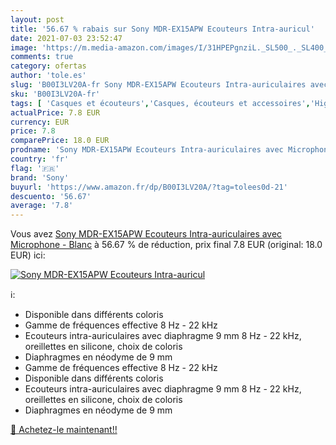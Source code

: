 ```yaml
---
layout: post
title: '56.67 % rabais sur Sony MDR-EX15APW Ecouteurs Intra-auricul'
date: 2021-07-03 23:52:47
image: 'https://m.media-amazon.com/images/I/31HPEPgnziL._SL500_._SL400_.jpg'
comments: true
category: ofertas
author: 'tole.es'
slug: 'B00I3LV20A-fr Sony MDR-EX15APW Ecouteurs Intra-auriculaires avec...'
sku: 'B00I3LV20A-fr'
tags: [ 'Casques et écouteurs','Casques, écouteurs et accessoires','High-Tech','sony', ]
actualPrice: 7.8 EUR
currency: EUR
price: 7.8
comparePrice: 18.0 EUR
prodname: 'Sony MDR-EX15APW Ecouteurs Intra-auriculaires avec Microphone - Blanc'
country: 'fr'
flag: '🇫🇷'
brand: 'Sony'
buyurl: 'https://www.amazon.fr/dp/B00I3LV20A/?tag=tolees0d-21'
descuento: '56.67'
average: '7.8'
---
```


Vous avez [Sony MDR-EX15APW Ecouteurs Intra-auriculaires avec Microphone - Blanc](https://www.amazon.fr/dp/B00I3LV20A/?tag=tolees0d-21)  à  56.67 % de réduction, prix final  7.8 EUR (original: 18.0 EUR) ici:

[![Sony MDR-EX15APW Ecouteurs Intra-auricul](https://m.media-amazon.com/images/I/31HPEPgnziL._SL500_._SL400_.jpg)](https://www.amazon.fr/dp/B00I3LV20A/?tag=tolees0d-21)

ℹ️:

- Disponible dans différents coloris
- Gamme de fréquences effective 8 Hz - 22 kHz
- Ecouteurs intra-auriculaires avec diaphragme 9 mm 8 Hz - 22 kHz, oreillettes en silicone, choix de coloris
- Diaphragmes en néodyme de 9 mm
- Gamme de fréquences effective 8 Hz - 22 kHz
- Disponible dans différents coloris
- Ecouteurs intra-auriculaires avec diaphragme 9 mm 8 Hz - 22 kHz, oreillettes en silicone, choix de coloris
- Diaphragmes en néodyme de 9 mm

[🛒 Achetez-le maintenant!!](https://www.amazon.fr/dp/B00I3LV20A/?tag=tolees0d-21)
